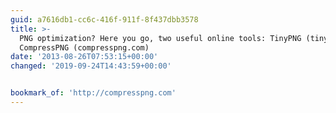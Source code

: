 ```yaml
---
guid: a7616db1-cc6c-416f-911f-8f437dbb3578
title: >-
  PNG optimization? Here you go, two useful online tools: TinyPNG (tinypng.org),
  CompressPNG (compresspng.com)
date: '2013-08-26T07:53:15+00:00'
changed: '2019-09-24T14:43:59+00:00'


bookmark_of: 'http://compresspng.com'
---
```




